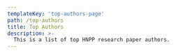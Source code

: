 ```yaml
---
templateKey: 'top-authors-page'
path: /top-authors
title: Top Authors
description: >-
  This is a list of top HNPP research paper authors.
---
```

